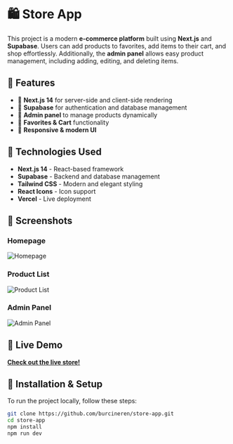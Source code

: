 # 🛍️ Store App

This project is a modern **e-commerce platform** built using **Next.js** and **Supabase**. Users can add products to favorites, add items to their cart, and shop effortlessly. Additionally, the **admin panel** allows easy product management, including adding, editing, and deleting items.

## 🚀 Features

- 🔹 **Next.js 14** for server-side and client-side rendering  
- 🔹 **Supabase** for authentication and database management  
- 🔹 **Admin panel** to manage products dynamically  
- 🔹 **Favorites & Cart** functionality  
- 🔹 **Responsive & modern UI**  

## 🎯 Technologies Used

- **Next.js 14** - React-based framework  
- **Supabase** - Backend and database management  
- **Tailwind CSS** - Modern and elegant styling  
- **React Icons** - Icon support  
- **Vercel** - Live deployment  

## 📸 Screenshots

### Homepage  
![Homepage](https://github.com/burcineren/store-app/blob/main/screenshots/homepage.png)  

### Product List  
![Product List](https://github.com/burcineren/store-app/blob/main/screenshots/product-list.png)  

### Admin Panel  
![Admin Panel](https://github.com/burcineren/store-app/blob/main/screenshots/admin-panel.png)  

## 🔗 Live Demo  
[**Check out the live store!**](https://store-app.vercel.app)  

## 🚀 Installation & Setup

To run the project locally, follow these steps:

```sh
git clone https://github.com/burcineren/store-app.git
cd store-app
npm install
npm run dev
